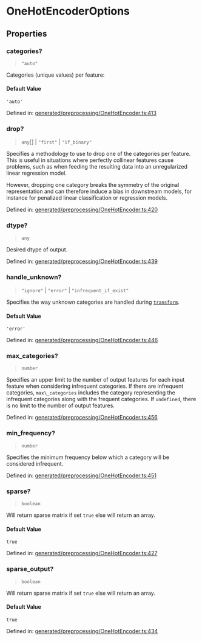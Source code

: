 # OneHotEncoderOptions

## Properties

### categories?

> `"auto"`

Categories (unique values) per feature:

#### Default Value

`'auto'`

Defined in:  [generated/preprocessing/OneHotEncoder.ts:413](https://github.com/transitive-bullshit/scikit-learn-ts/blob/b59c1ff/packages/sklearn/src/generated/preprocessing/OneHotEncoder.ts#L413)

### drop?

> `any`[] \| `"first"` \| `"if_binary"`

Specifies a methodology to use to drop one of the categories per feature. This is useful in situations where perfectly collinear features cause problems, such as when feeding the resulting data into an unregularized linear regression model.

However, dropping one category breaks the symmetry of the original representation and can therefore induce a bias in downstream models, for instance for penalized linear classification or regression models.

Defined in:  [generated/preprocessing/OneHotEncoder.ts:420](https://github.com/transitive-bullshit/scikit-learn-ts/blob/b59c1ff/packages/sklearn/src/generated/preprocessing/OneHotEncoder.ts#L420)

### dtype?

> `any`

Desired dtype of output.

Defined in:  [generated/preprocessing/OneHotEncoder.ts:439](https://github.com/transitive-bullshit/scikit-learn-ts/blob/b59c1ff/packages/sklearn/src/generated/preprocessing/OneHotEncoder.ts#L439)

### handle\_unknown?

> `"ignore"` \| `"error"` \| `"infrequent_if_exist"`

Specifies the way unknown categories are handled during [`transform`](#sklearn.preprocessing.OneHotEncoder.transform "sklearn.preprocessing.OneHotEncoder.transform").

#### Default Value

`'error'`

Defined in:  [generated/preprocessing/OneHotEncoder.ts:446](https://github.com/transitive-bullshit/scikit-learn-ts/blob/b59c1ff/packages/sklearn/src/generated/preprocessing/OneHotEncoder.ts#L446)

### max\_categories?

> `number`

Specifies an upper limit to the number of output features for each input feature when considering infrequent categories. If there are infrequent categories, `max\_categories` includes the category representing the infrequent categories along with the frequent categories. If `undefined`, there is no limit to the number of output features.

Defined in:  [generated/preprocessing/OneHotEncoder.ts:456](https://github.com/transitive-bullshit/scikit-learn-ts/blob/b59c1ff/packages/sklearn/src/generated/preprocessing/OneHotEncoder.ts#L456)

### min\_frequency?

> `number`

Specifies the minimum frequency below which a category will be considered infrequent.

Defined in:  [generated/preprocessing/OneHotEncoder.ts:451](https://github.com/transitive-bullshit/scikit-learn-ts/blob/b59c1ff/packages/sklearn/src/generated/preprocessing/OneHotEncoder.ts#L451)

### sparse?

> `boolean`

Will return sparse matrix if set `true` else will return an array.

#### Default Value

`true`

Defined in:  [generated/preprocessing/OneHotEncoder.ts:427](https://github.com/transitive-bullshit/scikit-learn-ts/blob/b59c1ff/packages/sklearn/src/generated/preprocessing/OneHotEncoder.ts#L427)

### sparse\_output?

> `boolean`

Will return sparse matrix if set `true` else will return an array.

#### Default Value

`true`

Defined in:  [generated/preprocessing/OneHotEncoder.ts:434](https://github.com/transitive-bullshit/scikit-learn-ts/blob/b59c1ff/packages/sklearn/src/generated/preprocessing/OneHotEncoder.ts#L434)
